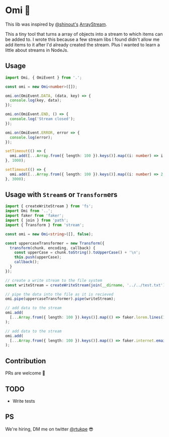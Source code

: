 # Omi 🌊

This lib was inspired by [@shinout's](https://github.com/shinout) [ArrayStream](https://github.com/shinout/ArrayStream).

This a tiny tool that turns a array of objects into a stream to which items can be added to. I wrote this because a few stream libs I found didn't allow me add items to it after I'd already created the stream. Plus I wanted to learn a little about streams in NodeJs.

## Usage

```ts
import Omi, { OmiEvent } from '.';

const omi = new Omi<number>([]);

omi.on(OmiEvent.DATA, (data, key) => {
  console.log(key, data);
});

omi.on(OmiEvent.END, () => {
  console.log('Stream closed');
});

omi.on(OmiEvent.ERROR, error => {
  console.log(error);
});

setTimeout(() => {
  omi.add([...Array.from({ length: 100 }).keys()].map((i: number) => i ** i));
}, 1000);

setTimeout(() => {
  omi.add([...Array.from({ length: 100 }).keys()].map((i: number) => 2 ** i));
}, 3000);
```

## Usage with `Stream`s or `Transform`ers

```ts
import { createWriteStream } from 'fs';
import Omi from '..';
import faker from 'faker';
import { join } from 'path';
import { Transform } from 'stream';

const omi = new Omi<string>([], false);

const uppercaseTransformer = new Transform({
  transform(chunk, encoding, callback) {
    const upperCase = chunk.toString().toUpperCase() + '\n';
    this.push(upperCase);
    callback();
  }
});

// create a write stream to the file system
const writeStream = createWriteStream(join(__dirname, '../../test.txt'));

// pipe the data into the file as it is recieved
omi.pipe(uppercaseTransformer).pipe(writeStream);

// add data to the stream
omi.add(
  [...Array.from({ length: 100 }).keys()].map(() => faker.lorem.lines(1))
);

// add data to the stream
omi.add(
  [...Array.from({ length: 100 }).keys()].map(() => faker.internet.email())
);
```

## Contribution

PRs are welcome 😬

## TODO

- Write tests

## PS

We're hiring, DM me on twitter [@rtukpe](https://twitter.com/rtukpe) 😎
